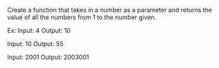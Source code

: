 Create a function that takes in a number as a parameter and returns the value of all the numbers from 1 to the number given.

Ex:
Input: 4
Output: 10

Input: 10
Output: 55

Input: 2001
Output: 2003001